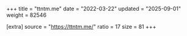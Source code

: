 +++
title = "ttntm.me"
date = "2022-03-22"
updated = "2025-09-01"
weight = 82546

[extra]
source = "https://ttntm.me/"
ratio = 17
size = 81
+++
